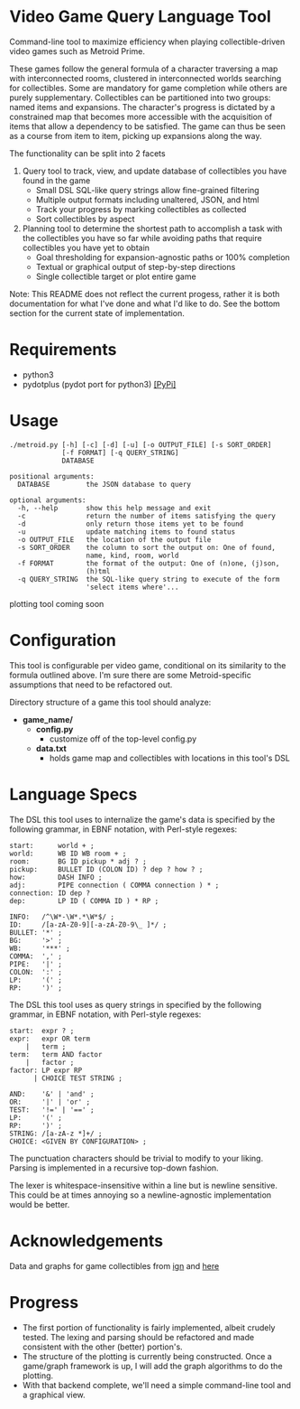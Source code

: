 # Video Game Query Language Tool

Command-line tool to maximize efficiency when playing
collectible-driven video games such as Metroid Prime.

These games follow the general formula of a character traversing a map
with interconnected rooms, clustered in interconnected worlds
searching for collectibles. Some are mandatory for game completion
while others are purely supplementary. Collectibles can be partitioned
into two groups: named items and expansions. The character's progress
is dictated by a constrained map that becomes more accessible with the
acquisition of items that allow a dependency to be satisfied. The game
can thus be seen as a course from item to item, picking up expansions
along the way.

The functionality can be split into 2 facets

1. Query tool to track, view, and update database of collectibles you
have found in the game
    * Small DSL SQL-like query strings allow fine-grained filtering
    * Multiple output formats including unaltered, JSON, and html
    * Track your progress by marking collectibles as collected
    * Sort collectibles by aspect
1. Planning tool to determine the shortest path to accomplish a task
   with the collectibles you have so far while avoiding paths that
   require collectibles you have yet to obtain
   * Goal thresholding for expansion-agnostic paths or 100% completion
   * Textual or graphical output of step-by-step directions
   * Single collectible target or plot entire game

Note: This README does not reflect the current progess, rather it is
both documentation for what I've done and what I'd like to do. See the
bottom section for the current state of implementation.

# Requirements
* python3
* pydotplus (pydot port for python3)
  [[PyPi]](https://pypi.python.org/pypi/pydotplus)

# Usage

```
./metroid.py [-h] [-c] [-d] [-u] [-o OUTPUT_FILE] [-s SORT_ORDER]
             [-f FORMAT] [-q QUERY_STRING]
             DATABASE

positional arguments:
  DATABASE         the JSON database to query

optional arguments:
  -h, --help       show this help message and exit
  -c               return the number of items satisfying the query
  -d               only return those items yet to be found
  -u               update matching items to found status
  -o OUTPUT_FILE   the location of the output file
  -s SORT_ORDER    the column to sort the output on: One of found,
                   name, kind, room, world
  -f FORMAT        the format of the output: One of (n)one, (j)son,
                   (h)tml
  -q QUERY_STRING  the SQL-like query string to execute of the form
                   'select items where'...
```

plotting tool coming soon

# Configuration

This tool is configurable per video game, conditional on its
similarity to the formula outlined above. I'm sure there are some
Metroid-specific assumptions that need to be refactored out.

Directory structure of a game this tool should analyze:
* **game_name/**
  * **config.py**
    - customize off of the top-level config.py
  * **data.txt**
    - holds game map and collectibles with locations in this tool's DSL

# Language Specs

The DSL this tool uses to internalize the game's data is specified by
the following grammar, in EBNF notation, with Perl-style regexes:

```
start:      world + ;
world:      WB ID WB room + ;
room:       BG ID pickup * adj ? ;
pickup:     BULLET ID (COLON ID) ? dep ? how ? ;
how:        DASH INFO ;
adj:        PIPE connection ( COMMA connection ) * ;
connection: ID dep ?
dep:        LP ID ( COMMA ID ) * RP ;

INFO:   /^\W*-\W*.*\W*$/ ;
ID:     /[a-zA-Z0-9][-a-zA-Z0-9\_ ]*/ ;
BULLET: '*' ;
BG:     '>' ;
WB:     '***' ;
COMMA:  ',' ;
PIPE:   '|' ;
COLON:  ':' ;
LP:     '(' ;
RP:     ')' ;
```

The DSL this tool uses as query strings in specified by the following
grammar, in EBNF notation, with Perl-style regexes:

```
start:  expr ? ;
expr:   expr OR term
    |   term ;
term:   term AND factor
    |   factor ;
factor: LP expr RP
      | CHOICE TEST STRING ;

AND:    '&' | 'and' ;
OR:     '|' | 'or' ;
TEST:   '!=' | '==' ;
LP:     '(' ;
RP:     ')' ;
STRING: /[a-zA-z *]+/ ;
CHOICE: <GIVEN BY CONFIGURATION> ;
```

The punctuation characters should be trivial to modify to your
liking. Parsing is implemented in a recursive top-down fashion.

The lexer is whitespace-insensitive within a line but is newline
sensitive. This could be at times annoying so a newline-agnostic
implementation would be better.

# Acknowledgements

Data and graphs for game collectibles from
[ign](http://www.ign.com/wikis/metroid-prime/) and
[here](http://metroid.retropixel.net/games/mprime/)

# Progress

* The first portion of functionality is fairly implemented, albeit
  crudely tested. The lexing and parsing should be refactored and made
  consistent with the other (better) portion's.
* The structure of the plotting is currently being constructed. Once a
  game/graph framework is up, I will add the graph algorithms to do
  the plotting.
* With that backend complete, we'll need a simple command-line tool
  and a graphical view.
